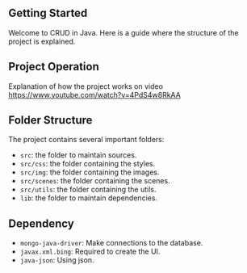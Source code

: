 ## Getting Started

Welcome to CRUD in Java. Here is a guide where the structure of the project is explained.

## Project Operation

Explanation of how the project works on video
https://www.youtube.com/watch?v=4PdS4w8RkAA

## Folder Structure

The project contains several important folders:

- `src`: the folder to maintain sources.
- `src/css`: the folder containing the styles.
- `src/img`: the folder containing the images.
- `src/scenes`: the folder containing the scenes.
- `src/utils`: the folder containing the utils.
- `lib`: the folder to maintain dependencies.
## Dependency

- `mongo-java-driver`: Make connections to the database.
- `javax.xml.bing`: Required to create the UI.
- `java-json`: Using json.
